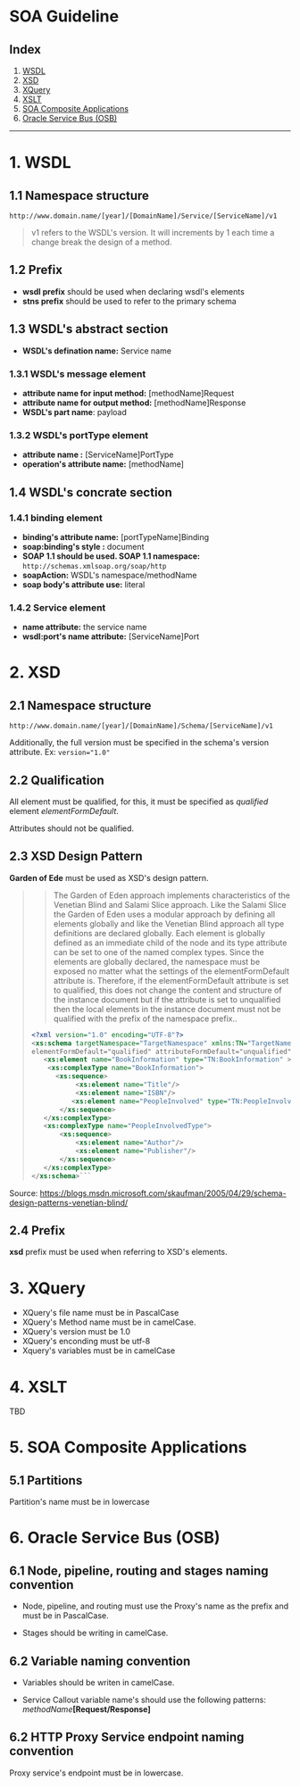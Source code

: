 # SOA Guideline

## Index

1. [WSDL](#1-wsdl)
2. [XSD](#2-xsd)
3. [XQuery](#3-xquery)
4. [XSLT](#4-xslt)
5. [SOA Composite Applications](#5-soa-composite-applications)
6. [Oracle Service Bus (OSB)](#6-oracle-service-bus-osb)

---

# 1. WSDL

## 1.1 Namespace structure

`http://www.domain.name/[year]/[DomainName]/Service/[ServiceName]/v1`

> v1 refers to the WSDL's version. It will increments by 1 each time a change break the design of a method.

## 1.2 Prefix

* **wsdl prefix** should be used when declaring wsdl's elements
* **stns prefix** should be used to refer to the primary schema

## 1.3 WSDL's abstract section

* **WSDL's defination name:** Service name

### 1.3.1 WSDL's message element

* **attribute name for input method:** [methodName]Request
* **attribute name for output method:** [methodName]Response
* **WSDL's part name**: payload

### 1.3.2 WSDL's portType element

* **attribute name :** [ServiceName]PortType
* **operation's attribute name:** [methodName]

## 1.4 WSDL's concrate section

### 1.4.1 binding element

* **binding's attribute name:** [portTypeName]Binding
* **soap:binding's style :** document
* **SOAP 1.1 should be used. SOAP 1.1 namespace:** `http://schemas.xmlsoap.org/soap/http`
* **soapAction:** WSDL's namespace/methodName
* **soap body's attribute use:** literal

### 1.4.2 Service element

* **name attribute:** the service name
* **wsdl:port's name attribute:** [ServiceName]Port

# 2. XSD

## 2.1 Namespace structure

`http://www.domain.name/[year]/[DomainName]/Schema/[ServiceName]/v1`

Additionally, the full version must be specified in the schema's version attribute. Ex: `version="1.0"`

## 2.2 Qualification

All element must be qualified, for this, it must be specified as *qualified* element *elementFormDefault*.

Attributes should not be qualified.

## 2.3 XSD Design Pattern

**Garden of Ede** must be used as XSD's design pattern.

>> The Garden of Eden approach implements characteristics of the Venetian Blind and Salami Slice approach.  Like the Salami Slice the Garden of Eden uses a modular approach by defining all elements globally and like the Venetian Blind approach all type definitions are declared globally.  Each element is globally defined as an immediate child of the <schema> node and its type attribute can be set to one of the named complex types.  Since the elements are globally declared, the namespace must be exposed no matter what the settings of the elementFormDefault attribute is.  Therefore, if the elementFormDefault attribute is set to qualified, this does not change the content and structure of the instance document but if the attribute is set to unqualified then the local elements in the instance document must not be qualified with the prefix of the namespace prefix..
>
> ```xml
> <?xml version="1.0" encoding="UTF-8"?>
> <xs:schema targetNamespace="TargetNamespace" xmlns:TN="TargetNamespace" > xmlns:xs="http://www.w3.org/2001/XMLSchema" 
> elementFormDefault="qualified" attributeFormDefault="unqualified">
>    <xs:element name="BookInformation" type="TN:BookInformation" > maxOccurs="unbounded"/>
>     <xs:complexType name="BookInformation">
>       <xs:sequence>
>            <xs:element name="Title"/>
>            <xs:element name="ISBN"/>
>           <xs:element name="PeopleInvolved" type="TN:PeopleInvolvedType" maxOccurs="unbounded"/>
>        </xs:sequence>
>    </xs:complexType>
>    <xs:complexType name="PeopleInvolvedType">
>        <xs:sequence>
>            <xs:element name="Author"/>
>            <xs:element name="Publisher"/>
>        </xs:sequence>
>    </xs:complexType>
></xs:schema>```

Source: https://blogs.msdn.microsoft.com/skaufman/2005/04/29/schema-design-patterns-venetian-blind/

## 2.4 Prefix

**xsd** prefix must be used when referring to XSD's elements.

# 3. XQuery

* XQuery's file name must be in PascalCase
* XQuery's Method name must be in camelCase.
* XQuery's version must be 1.0
* XQuery's enconding must be utf-8
* Xquery's variables must be in camelCase

# 4. XSLT

TBD

# 5. SOA Composite Applications

## 5.1 Partitions

Partition's name must be in lowercase

# 6. Oracle Service Bus (OSB)

## 6.1 Node, pipeline, routing and stages naming convention

* Node, pipeline, and routing must use the Proxy's name as the prefix and must be in PascalCase.

* Stages should be writing in camelCase.

## 6.2 Variable naming convention

* Variables should be writen in camelCase.

* Service Callout variable name's should use the following patterns: _methodName_**[Request/Response]**

## 6.2 HTTP Proxy Service endpoint naming convention

Proxy service's endpoint must be in lowercase.